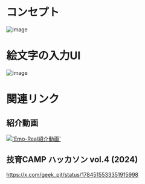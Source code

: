 # コンセプト
![image](https://github.com/satoon29/Emo-Real/assets/133836498/ce9e225c-d21f-4b9a-a2c5-4b39cf7b6366)

# 絵文字の入力UI
![image](https://github.com/satoon29/Emo-Real/assets/133836498/e6c58589-61ba-4231-b419-c30bc0a5cab6)

# 関連リンク
## 紹介動画
[!['Emo-Real紹介動画'](https://github.com/satoon29/Emo-Real/assets/133836498/f3cebc2e-4fe8-4d38-b38e-ea88740b6a63)](https://youtu.be/wEhJe3afsI0?si=mdqGGiDUejAVKI5U)

## 技育CAMP ハッカソン vol.4 (2024)
https://x.com/geek_pjt/status/1784515533351915998



